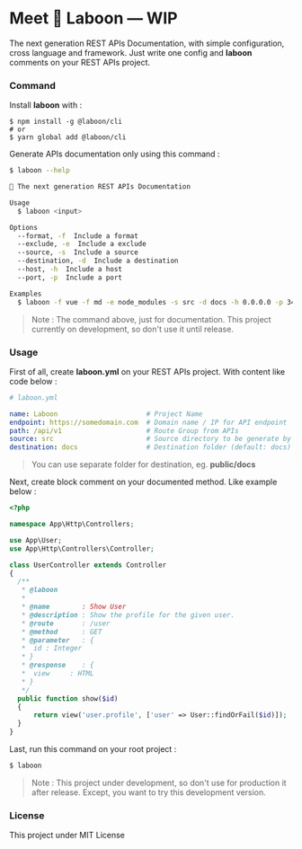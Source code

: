# Meet 🐋 Laboon — WIP

The next generation REST APIs Documentation, with simple configuration, cross language and framework. Just write one config and **laboon** comments on your REST APIs project.

### Command

Install **laboon** with :

```
$ npm install -g @laboon/cli
# or
$ yarn global add @laboon/cli
```

Generate APIs documentation only using this command :

```bash
$ laboon --help

🐋 The next generation REST APIs Documentation

Usage
  $ laboon <input>

Options
  --format, -f  Include a format
  --exclude, -e  Include a exclude
  --source, -s  Include a source
  --destination, -d  Include a destination
  --host, -h  Include a host
  --port, -p  Include a port

Examples
  $ laboon -f vue -f md -e node_modules -s src -d docs -h 0.0.0.0 -p 3456
```

> Note : The command above, just for documentation. This project currently on development, so don't use it until release.

### Usage

First of all, create **laboon.yml** on your REST APIs project. With content like code below :

```yaml
# laboon.yml

name: Laboon                      # Project Name
endpoint: https://somedomain.com  # Domain name / IP for API endpoint 
path: /api/v1                     # Route Group from APIs
source: src                       # Source directory to be generate by laboon
destination: docs                 # Destination folder (default: docs)
```

> You can use separate folder for destination, eg. **public/docs**

Next, create block comment on your documented method. Like example below :

```php
<?php

namespace App\Http\Controllers;

use App\User;
use App\Http\Controllers\Controller;

class UserController extends Controller
{
  /**
   * @laboon
   * 
   * @name        : Show User
   * @description : Show the profile for the given user.
   * @route       : /user
   * @method      : GET
   * @parameter   : {
   *  id : Integer
   * }
   * @response    : {
   *  view     : HTML
   * }
   */
  public function show($id)
  {
      return view('user.profile', ['user' => User::findOrFail($id)]);
  }
}
```

Last, run this command on your root project :

```bash
$ laboon
```

> Note : This project under development, so don't use for production it after release. Except, you want to try this development version.

### License

This project under MIT License